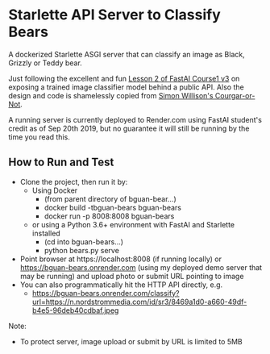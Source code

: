 # Starlette API Server to Classify Bears

A dockerized Starlette ASGI server that can classify an image as Black, Grizzly or Teddy bear.

Just following the excellent and fun [Lesson 2 of FastAI Course1 v3](https://course.fast.ai/videos/?lesson=2) on exposing a trained image classifier model behind a public API. Also the design and code is shamelessly copied from [Simon Willison's Courgar-or-Not](https://github.com/simonw/cougar-or-not).

A running server is currently deployed to Render.com using FastAI student's credit as of Sep 20th 2019, but no guarantee it will still be running by the time you read this.

## How to Run and Test
 * Clone the project, then run it by:
   * Using Docker 
     * (from parent directory of bguan-bear...)
     * docker build -tbguan-bears bguan-bears
     * docker run -p 8008:8008 bguan-bears
   * or using a Python 3.6+ environment with FastAI and Starlette installed
     * (cd into bguan-bears...)
     * python bears.py serve
 * Point browser at https://localhost:8008 (if running locally) or https://bguan-bears.onrender.com (using my deployed demo server that may be running) and upload photo or submit URL pointing to image
 * You can also programmatically hit the HTTP API directly, e.g. 
   * https://bguan-bears.onrender.com/classify?url=https://n.nordstrommedia.com/id/sr3/8469a1d0-a660-49df-b4e5-96deb40cdbaf.jpeg


Note:
 * To protect server, image upload or submit by URL is limited to 5MB 

